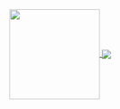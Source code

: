 <a href="https://github.com/anuraghazra/github-readme-stats">
  <img align="center" height="160em" src="https://github-readme-stats.vercel.app/api?username=SadmanYasar&count_private=true&show_icons=true&include_all_commits=false&hide_border=true&hide_title=true&theme=github_dark" />
</a>
<a href="https://github.com/anuraghazra/github-readme-stats">
  <img align="center" src="https://github-readme-stats.vercel.app/api/top-langs/?username=SadmanYasar&exclude_repo=Project-Unknown&langs_count=3&hide_title=true&hide_border=true&theme=github_dark" />
</a>
